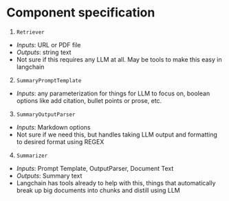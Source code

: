 # Component specification


1. `Retriever`
  - _Inputs_: URL or PDF file
  - _Outputs_: string text
  - Not sure if this requires any LLM at all. May be tools to make this easy in langchain

2. `SummaryPromptTemplate`
  - _Inputs_: any parameterization for things for LLM to focus on, boolean options like add citation, bullet points or prose, etc.

3. `SummaryOutputParser`
  - _Inputs_: Markdown options
  - Not sure if we need this, but handles taking LLM output and formatting to desired format using REGEX

4. `Summarizer`
  - _Inputs_: Prompt Template, OutputParser, Document Text
  - _Outputs_: Summary text
  - Langchain has tools already to help with this, things that automatically break up big documents into chunks and distill using LLM